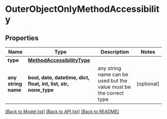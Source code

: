 # OuterObjectOnlyMethodAccessibility


## Properties
Name | Type | Description | Notes
------------ | ------------- | ------------- | -------------
**type** | [**MethodAccessibilityType**](MethodAccessibilityType.md) |  | 
**any string name** | **bool, date, datetime, dict, float, int, list, str, none_type** | any string name can be used but the value must be the correct type | [optional]

[[Back to Model list]](../README.md#documentation-for-models) [[Back to API list]](../README.md#documentation-for-api-endpoints) [[Back to README]](../README.md)


